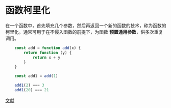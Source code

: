 # 函数柯里化

在一个函数中，首先填充几个参数，然后再返回一个新的函数的技术，称为函数的柯里化。通常可用于在不侵入函数的前提下，为函数 **预置通用参数**，供多次重复调用。


```js
    const add = function add(x) {
        return function (y) {
            return x + y
        }
    }

    const add1 = add(1)

    add1(2) === 3
    add1(20) === 21

```

[文献](https://github.com/mqyqingfeng/Blog/issues/42)